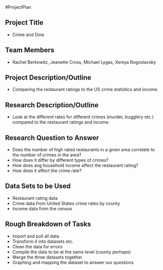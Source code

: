 #ProjectPlan

## Project Title
* Crime and Dine

## Team Members
* Rachel Berkowitz, Jeanette Cross, Michael Lygas, Xeniya Bogoslavsky

## Project Description/Outline
* Comparing the restaurant ratings to the US crime statistics and income.

## Research Description/Outline
* Look at the different rates for different crimes (murder, bugglery etc.) compared to the restaurant ratings and income.

## Research Question to Answer
* Does the number of high rated restaurants in a given area correlate to the  number of crimes in the area?
* How does it differ by different types of crimes?
* How does avg household income affect the restaurant rating?
* How does it affect the crime rate?

## Data Sets to be Used
* Restaurant rating data
* Crime data from United States crime rates by county
* Income data from the census

## Rough Breakdown of Tasks
* Import and pull all data
* Transform it into datasets etc.
* Clean the data for errors
* Compile the data to be at the same level (county perhaps)
* Merge the three datasets together
* Graphing and mapping the dataset to answer our questions
